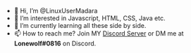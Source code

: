 - 👋 Hi, I’m @LinuxUserMadara
- 👀 I’m interested in Javascript, HTML, CSS, Java etc.
- 🌱 I’m currently learning all these side by side.
- 📫 How to reach me? Join MY [Discord Server](https://discord.gg/RCYwRBYK6V) or DM me at **Lonewolf#0816** on Discord.

<!---
LinuxUserMadara/LinuxUserMadara is a ✨ special ✨ repository because its `README.md` (this file) appears on your GitHub profile.
You can click the Preview link to take a look at your changes.
--->
